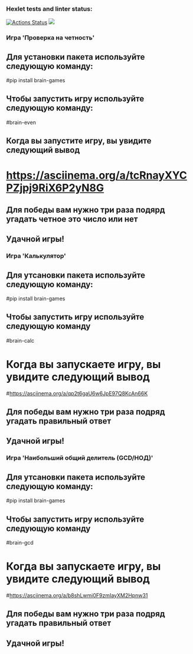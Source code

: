 ### Hexlet tests and linter status:
[![Actions Status](https://github.com/bebcor/python-project-49/actions/workflows/hexlet-check.yml/badge.svg)](https://github.com/bebcor/python-project-49/actions)
<a href="https://codeclimate.com/github/bebcor/python-project-49/maintainability"><img src="https://api.codeclimate.com/v1/badges/99d1b9997b0fdebf4996/maintainability" /></a>

### Игра 'Проверка на четность'
## Для установки пакета используйте следующую команду:

#pip install brain-games

## Чтобы запустить игру используйте следующую команду:

#brain-even

## Когда вы запустите игру, вы увидите следующий вывод
# https://asciinema.org/a/tcRnayXYCPZjpj9RiX6P2yN8G

## Для победы вам нужно три раза подярд угадать четное это число или нет

## Удачной игры!



### Игра 'Калькулятор'
## Для утсановки пакета используйте следующую команду:

#pip install brain-games

## Чтобы запустить игру используйте следующую команду

#brain-calc

# Когда вы запускаете игру, вы увидите следующий вывод
#https://asciinema.org/a/qp2t6gaU6w6JpE97Q8KcAn66K

## Для победы вам нужно три раза подряд угадать правильный ответ

## Удачной игры!

### Игра 'Наибольший общий делитель (GCD/НОД)'
## Для утсановки пакета используйте следующую команду:

#pip install brain-games

## Чтобы запустить игру используйте следующую команду

#brain-gcd

# Когда вы запускаете игру, вы увидите следующий вывод
#https://asciinema.org/a/b8shLwmi0F9zmIayXM2Hpnw31

## Для победы вам нужно три раза подряд угадать правильный ответ

## Удачной игры!
